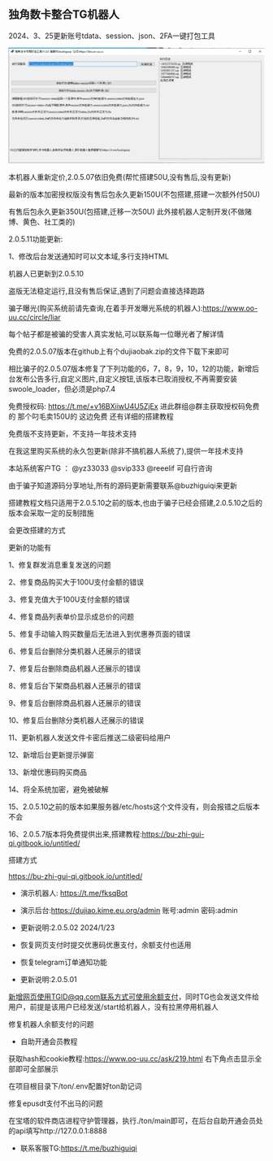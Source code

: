 ## 独角数卡整合TG机器人

2024、3、25更新账号tdata、session、json、2FA一键打包工具

![演示图片](https://github.com/tuziaichiwobiancao/newdjfk/blob/main/public/Snipaste_2024-03-25_16-48-18.png "演示图片")

本机器人重新定价,2.0.5.07依旧免费(帮忙搭建50U,没有售后,没有更新)

最新的版本加密授权版没有售后包永久更新150U(不包搭建,搭建一次额外付50U)   

有售后包永久更新350U(包搭建,迁移一次50U)   此外接机器人定制开发(不做赌博、黄色、社工类的)

2.0.5.11功能更新:

1、修改后台发送通知时可以文本域,多行支持HTML

机器人已更新到2.0.5.10 

盗版无法稳定运行,且没有售后保证,遇到了问题会直接选择跑路

骗子曝光(购买系统前请先查询,在着手开发曝光系统的机器人):https://www.oo-uu.cc/circle/liar  

每个帖子都是被骗的受害人真实发帖,可以联系每一位曝光者了解详情

免费的2.0.5.07版本在github上有个dujiaobak.zip的文件下载下来即可

相比骗子的2.0.5.07版本修复了下列功能的6，7，8，9，10，12的功能，新增后台发布公告多行,自定义图片,自定义按钮,该版本已取消授权,不再需要安装swoole_loader，但必须是php7.4

免费授权码:  https://t.me/+v16BXiiwU4U5ZjEx  进此群组@群主获取授权码免费的  那个叼毛卖150U的   这边免费  还有详细的搭建教程

免费版不支持更新，不支持一年技术支持

在我这里购买系统的永久包更新(除非不搞机器人系统了),提供一年技术支持

本站系统客户TG ： @yz33033   @svip333    @reeelif    可自行咨询

由于骗子知道源码分享地址,所有的源码更新需要联系@buzhiguiqi来更新

搭建教程文档只适用于2.0.5.10之前的版本,也由于骗子已经会搭建,2.0.5.10之后的版本会采取一定的反制措施

会更改搭建的方式

更新的功能有

1、修复群发消息重复发送的问题

2、修复商品购买大于100U支付金额的错误

3、修复充值大于100U支付金额的错误

4、修复商品列表单价显示成总价的问题

5、修复手动输入购买数量后无法进入到优惠券页面的错误

6、修复后台删除分类机器人还展示的错误

7、修复后台删除商品机器人还展示的错误

8、修复后台下架商品机器人还展示的错误

9、修复后台删除商品机器人还展示的错误

10、修复后台删除分类机器人还展示的错误

11、更新机器人发送文件卡密后推送二级密码给用户

12、新增后台更新提示弹窗

13、新增优惠码购买商品

14、将全系统加密，避免被破解

15、2.0.5.10之前的版本如果服务器/etc/hosts这个文件没有，则会报错之后版本不会

16、2.0.5.7版本将免费提供出来,搭建教程:https://bu-zhi-gui-qi.gitbook.io/untitled/

搭建方式

https://bu-zhi-gui-qi.gitbook.io/untitled/

- 演示机器人: https://t.me/fksqBot

- 演示后台:https://dujiao.kime.eu.org/admin  账号:admin    密码:admin

- 更新说明:2.0.5.02  2024/1/23

- 恢复网页支付时提交优惠码优惠支付，余额支付也适用

- 恢复telegram订单通知功能

- 更新说明:2.0.5.01

新增网页使用TGID@qq.com联系方式可使用余额支付，同时TG也会发送文件给用户，前提是该用户已经发送/start给机器人，没有拉黑停用机器人

修复机器人余额支付的问题

- 自助开通会员教程

获取hash和cookie教程:https://www.oo-uu.cc/ask/219.html 右下角点击显示全部即可全部展示

在项目根目录下/ton/.env配置好ton助记词

修复epusdt支付不出马的问题

在宝塔的软件商店进程守护管理器，执行./ton/main即可，在后台自助开通会员处的api填写http://127.0.0.1:8888

- 联系客服TG:https://t.me/buzhiguiqi

